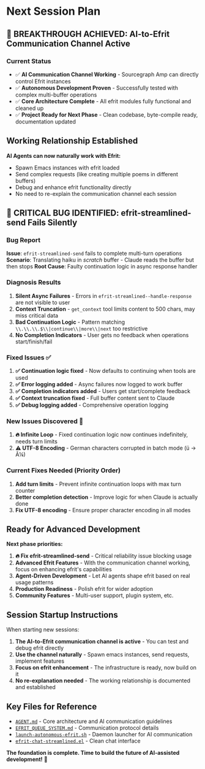 # Next Session Plan

## 🎉 BREAKTHROUGH ACHIEVED: AI-to-Efrit Communication Channel Active

### Current Status
- ✅ **AI Communication Channel Working** - Sourcegraph Amp can directly control Efrit instances
- ✅ **Autonomous Development Proven** - Successfully tested with complex multi-buffer operations  
- ✅ **Core Architecture Complete** - All efrit modules fully functional and cleaned up
- ✅ **Project Ready for Next Phase** - Clean codebase, byte-compile ready, documentation updated

## Working Relationship Established

**AI Agents can now naturally work with Efrit:**
- Spawn Emacs instances with efrit loaded
- Send complex requests (like creating multiple poems in different buffers)
- Debug and enhance efrit functionality directly
- No need to re-explain the communication channel each session

## 🚨 CRITICAL BUG IDENTIFIED: efrit-streamlined-send Fails Silently

### Bug Report
**Issue**: `efrit-streamlined-send` fails to complete multi-turn operations
**Scenario**: Translating haiku in *scratch* buffer - Claude reads the buffer but then stops
**Root Cause**: Faulty continuation logic in async response handler

### Diagnosis Results
1. **Silent Async Failures** - Errors in `efrit-streamlined--handle-response` are not visible to user
2. **Context Truncation** - `get_context` tool limits content to 500 chars, may miss critical data
3. **Bad Continuation Logic** - Pattern matching `\\.\\.\\.$\\|continue\\|more\\|next` too restrictive
4. **No Completion Indicators** - User gets no feedback when operations start/finish/fail

### Fixed Issues ✅
1. **✅ Continuation logic fixed** - Now defaults to continuing when tools are used
2. **✅ Error logging added** - Async failures now logged to work buffer
3. **✅ Completion indicators added** - Users get start/complete feedback
4. **✅ Context truncation fixed** - Full buffer content sent to Claude
5. **✅ Debug logging added** - Comprehensive operation logging

### New Issues Discovered 🚨
1. **🔥 Infinite Loop** - Fixed continuation logic now continues indefinitely, needs turn limits
2. **⚠️ UTF-8 Encoding** - German characters corrupted in batch mode (ü → Ã¼)

### Current Fixes Needed (Priority Order)
1. **Add turn limits** - Prevent infinite continuation loops with max turn counter
2. **Better completion detection** - Improve logic for when Claude is actually done
3. **Fix UTF-8 encoding** - Ensure proper character encoding in all modes

## Ready for Advanced Development

**Next phase priorities:**
1. **🔥 Fix efrit-streamlined-send** - Critical reliability issue blocking usage
2. **Advanced Efrit Features** - With the communication channel working, focus on enhancing efrit's capabilities  
3. **Agent-Driven Development** - Let AI agents shape efrit based on real usage patterns
4. **Production Readiness** - Polish efrit for wider adoption
5. **Community Features** - Multi-user support, plugin system, etc.

## Session Startup Instructions

When starting new sessions:
1. **The AI-to-Efrit communication channel is active** - You can test and debug efrit directly
2. **Use the channel naturally** - Spawn emacs instances, send requests, implement features
3. **Focus on efrit enhancement** - The infrastructure is ready, now build on it
4. **No re-explanation needed** - The working relationship is documented and established

## Key Files for Reference

- [`AGENT.md`](../AGENT.md) - Core architecture and AI communication guidelines
- [`EFRIT_QUEUE_SYSTEM.md`](EFRIT_QUEUE_SYSTEM.md) - Communication protocol details
- [`launch-autonomous-efrit.sh`](../bin/launch-autonomous-efrit.sh) - Daemon launcher for AI communication
- [`efrit-chat-streamlined.el`](../lisp/efrit-chat-streamlined.el) - Clean chat interface

**The foundation is complete. Time to build the future of AI-assisted development!** 🚀
